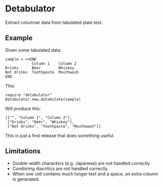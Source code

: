 Detabulator
===========

Extract columnar data from tabulated plain text.

Example
-------

Given some tabulated data:

    sample = <<END
                Column 1    Column 2
    Drinks      Beer        Whiskey
    Not drinks  Toothpaste  Mouthwash
    END

This:

    require "detabulator"
    Detabulator.new.detabulate(sample)

Will produce this:

    [["", "Column 1", "Column 2"],
     ["Drinks", "Beer", "Whiskey"],
     ["Not drinks", "Toothpaste", "Mouthwash"]] 

This is just a first release that does something useful.

Limitations
-----------

* Double-width characters (e.g. Japanese) are not handled correctly.
* Combining diacritics are not handled correctly.
* When one cell contains much longer text and a space, an extra column is generated.
